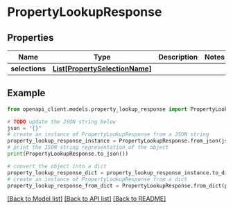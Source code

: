 # PropertyLookupResponse


## Properties

Name | Type | Description | Notes
------------ | ------------- | ------------- | -------------
**selections** | [**List[PropertySelectionName]**](PropertySelectionName.md) |  | 

## Example

```python
from openapi_client.models.property_lookup_response import PropertyLookupResponse

# TODO update the JSON string below
json = "{}"
# create an instance of PropertyLookupResponse from a JSON string
property_lookup_response_instance = PropertyLookupResponse.from_json(json)
# print the JSON string representation of the object
print(PropertyLookupResponse.to_json())

# convert the object into a dict
property_lookup_response_dict = property_lookup_response_instance.to_dict()
# create an instance of PropertyLookupResponse from a dict
property_lookup_response_from_dict = PropertyLookupResponse.from_dict(property_lookup_response_dict)
```
[[Back to Model list]](../README.md#documentation-for-models) [[Back to API list]](../README.md#documentation-for-api-endpoints) [[Back to README]](../README.md)


